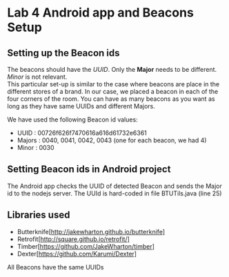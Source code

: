 Lab 4 Android app and Beacons Setup
==================================


Setting up the Beacon ids
-------------------------

The beacons should have the *UUID*. Only the **Major** needs to be different. *Minor* is not relevant.   
This particular set-up is similar to the case where beacons are place in the different stores of a brand.
In our case, we placed a beacon in each of the four corners of the room. You can have as many beacons
as you want as long as they have same UUIDs and different Majors.
   
We have used the following Beacon id values:
   - UUID : 00726f626f7470616a616d61732e6361
   - Majors : 0040, 0041, 0042, 0043 (one for each beacon, we had 4)
   - Minor : 0030
   
Setting Beacon ids in Android project
-------------------------------------
The Android app checks the UUID of detected Beacon and sends the Major id to the nodejs server.
The UUId is hard-coded in file BTUTils.java (line 25)

   
Libraries used
--------------
- Butterknife[http://jakewharton.github.io/butterknife]
- Retrofit[http://square.github.io/retrofit/]
- Timber[https://github.com/JakeWharton/timber]
- Dexter[https://github.com/Karumi/Dexter]


























All Beacons have the same UUIDs 
